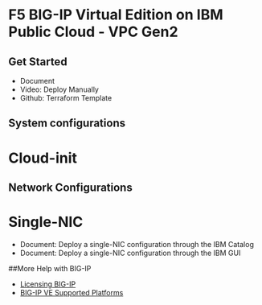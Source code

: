 
# F5 BIG-IP Virtual Edition on IBM Public Cloud - VPC Gen2

## Get Started

- Document
- Video: Deploy Manually
- Github: Terraform Template

## System configurations

# Cloud-init

## Network Configurations
# Single-NIC
- Document: Deploy a single-NIC configuration through the IBM Catalog
- Document: Deploy a single-NIC configuration through the IBM GUI

##More Help with BIG-IP
- [Licensing BIG-IP](https://clouddocs.f5.com/cloud/public/v1/licensing/licensing.html)
- [BIG-IP VE Supported Platforms](https://clouddocs.f5.com/cloud/public/v1/matrix.html)
